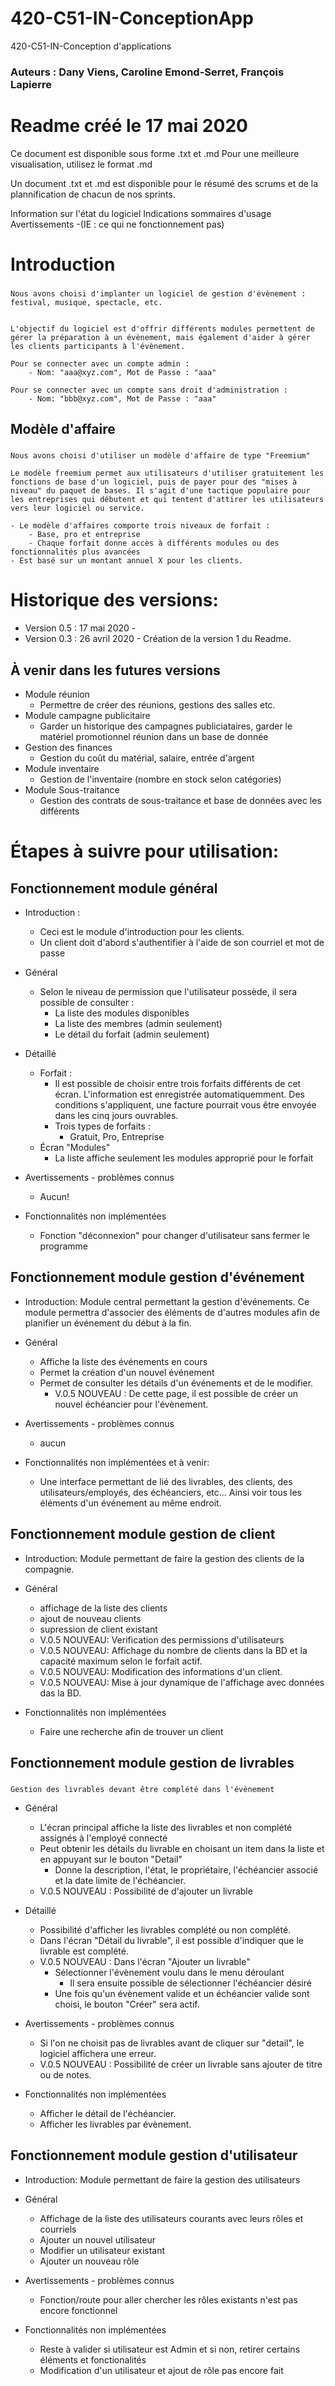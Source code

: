 # 420-C51-IN-ConceptionApp
420-C51-IN-Conception d'applications
### Auteurs : Dany Viens, Caroline Emond-Serret, François Lapierre

# Readme créé le 17 mai 2020


Ce document est disponible sous forme .txt et .md
Pour une meilleure visualisation, utilisez le format .md

Un document .txt et .md est disponible pour le résumé des scrums et de la plannification de chacun de nos sprints.


Information sur l'état du logiciel
Indications sommaires d'usage
Avertissements -(IE : ce qui ne fonctionnement pas)


# Introduction

###
    Nous avons choisi d'implanter un logiciel de gestion d'évènement : festival, musique, spectacle, etc.


    L'objectif du logiciel est d'offrir différents modules permettent de gérer la préparation à un évènement, mais également d'aider à gérer les clients participants à l'évènement.

    Pour se connecter avec un compte admin :
        - Nom: "aaa@xyz.com", Mot de Passe : "aaa"

    Pour se connecter avec un compte sans droit d'administration :
        - Nom: "bbb@xyz.com", Mot de Passe : "aaa"

## Modèle d'affaire

###
    Nous avons choisi d'utiliser un modèle d'affaire de type "Freemium"

    Le modèle freemium permet aux utilisateurs d'utiliser gratuitement les fonctions de base d'un logiciel, puis de payer pour des "mises à niveau" du paquet de bases. Il s'agit d'une tactique populaire pour les entreprises qui débutent et qui tentent d'attirer les utilisateurs vers leur logiciel ou service.

    - Le modèle d'affaires comporte trois niveaux de forfait :
        - Base, pro et entreprise
        - Chaque forfait donne accès à différents modules ou des fonctionnalités plus avancées
    - Est basé sur un montant annuel X pour les clients.

# Historique des versions:

-  Version 0.5 : 17 mai 2020 - 
-  Version 0.3 : 26 avril 2020 - Création de la version 1 du Readme.


## À venir dans les futures versions

- Module réunion
    - Permettre de créer des réunions, gestions des salles etc.
- Module campagne publicitaire
    - Garder un historique des campagnes publiciataires, garder le matériel promotionnel réunion dans un base de donnée
- Gestion des finances
    - Gestion du coût du matérial, salaire, entrée d'argent
- Module inventaire
    - Gestion de l'inventaire (nombre en stock selon catégories)
- Module Sous-traitance
    - Gestion des contrats de sous-traitance et base de données avec les différents 
    
# Étapes à suivre pour utilisation:

## Fonctionnement module général

- Introduction :
    - Ceci est le module d'introduction pour les clients.
    - Un client doit d'abord s'authentifier à l'aide de son courriel et mot de passe
- Général
    - Selon le niveau de permission que l'utilisateur possède, il sera possible de consulter :
        - La liste des modules disponibles
        - La liste des membres (admin seulement)
        - Le détail du forfait (admin seulement)


- Détaillé
    - Forfait :
        - Il est possible de choisir entre trois forfaits différents de cet écran. L'information est enregistrée automatiquemment. Des conditions s'appliquent, une facture pourrait vous être envoyée dans les cinq jours ouvrables.
        - Trois types de forfaits :
            - Gratuit, Pro, Entreprise
    - Écran "Modules"
        - La liste affiche seulement les modules approprié pour le forfait

- Avertissements - problèmes connus
    - Aucun!

- Fonctionnalités non implémentées
    - Fonction "déconnexion" pour changer d'utilisateur sans fermer le programme

## Fonctionnement module gestion d'événement

- Introduction: Module central permettant la gestion d'événements. Ce module permettra d'associer des éléments de d'autres modules afin de planifier un événement du début à la fin.

- Général
    - Affiche la liste des événements en cours
    - Permet la création d'un nouvel événement
    - Permet de consulter les détails d'un événements et de le modifier.
        - V.0.5 NOUVEAU : De cette page, il est possible de créer un nouvel échéancier pour l'évènement. 

- Avertissements - problèmes connus
    - aucun

- Fonctionnalités non implémentées et à venir:
    - Une interface permettant de lié des livrables, des clients, des utilisateurs/employés, des échéanciers, etc... Ainsi voir tous les éléments d'un événement au même endroit.




## Fonctionnement module gestion de client

- Introduction: Module permettant de faire la gestion des clients de la compagnie.

- Général
    - affichage de la liste des clients
    - ajout de nouveau clients
    - supression de client existant
    - V.0.5 NOUVEAU: Verification des permissions d'utilisateurs
    - V.0.5 NOUVEAU: Affichage du nombre de clients dans la BD et
        la capacité maximum selon le forfait actif.
    - V.0.5 NOUVEAU: Modification des informations d'un client.
    - V.0.5 NOUVEAU: Mise à jour dynamique de l'affichage avec
        données das la BD.

- Fonctionnalités non implémentées
    - Faire une recherche afin de trouver un client

## Fonctionnement module gestion de livrables

###
    Gestion des livrables devant être complété dans l'évènement


- Général
    - L'écran principal affiche la liste des livrables et non complété assignés à l'employé connecté
    - Peut obtenir les détails du livrable en choisant un item dans la liste et en appuyant sur le bouton "Detail"
        - Donne la description, l'état, le propriétaire, l'échéancier associé et la date limite de l'échéancier.
    - V.0.5 NOUVEAU : Possibilité de d'ajouter un livrable

- Détaillé
    - Possibilité d'afficher les livrables complété ou non complété.
    - Dans l'écran "Détail du livrable", il est possible d'indiquer que le livrable est complété.
    - V.0.5 NOUVEAU : Dans l'écran "Ajouter un livrable"
        - Sélectionner l'évènement voulu dans le menu déroulant
            - Il sera ensuite possible de sélectionner l'échéancier désiré
        - Une fois qu'un évènement valide et un échéancier valide sont choisi, le bouton "Créer" sera actif.

- Avertissements - problèmes connus
    - Si l'on ne choisit pas de livrables avant de cliquer sur "detail", le logiciel affichera une erreur.
    - V.0.5 NOUVEAU : Possibilité de créer un livrable sans ajouter de titre ou de notes. 

- Fonctionnalités non implémentées
    - Afficher le détail de l'échéancier.
    - Afficher les livrables par évènement.

## Fonctionnement module gestion d'utilisateur

- Introduction: Module permettant de faire la gestion des utilisateurs


- Général
    - Affichage de la liste des utilisateurs courants avec leurs rôles et courriels
    - Ajouter un nouvel utilisateur
    - Modifier un utilisateur existant
    - Ajouter un nouveau rôle

- Avertissements - problèmes connus
    - Fonction/route pour aller chercher les rôles existants n'est pas encore fonctionnel


- Fonctionnalités non implémentées
    - Reste à valider si utilisateur est Admin et si non, retirer certains éléments et fonctionalités
    - Modification d'un utilisateur et  ajout de rôle pas encore fait

